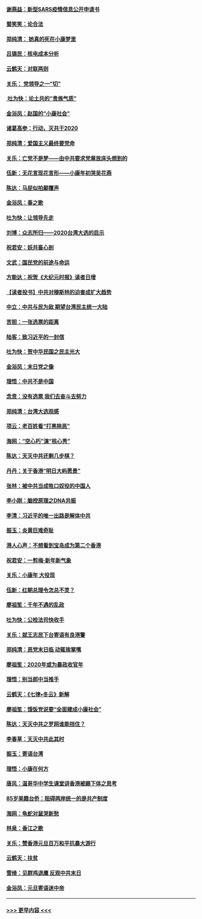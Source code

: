 #### [谢燕益：新型SARS疫情信息公开申请书](../pages/nsc993/n11808840.md?t=01221501) 
#### [蜀笑笑：论合法](../pages/nsc993/n11808064.md?t=01221501) 
#### [郑纯清： 她真的死在小康梦里](../pages/nsc993/n11806623.md?t=01221501) 
#### [吕锡民：核电成本分析](../pages/nsc993/n11806284.md?t=01221501) 
#### [云鹤天：对联两则](../pages/nsc993/n11805957.md?t=01221501) 
#### [关乐： 党领导之一“切”](../pages/nsc993/n11804505.md?t=01221501) 
#### [ 吐为快：论土共的“贵族气质”](../pages/nsc993/n11804490.md?t=01221501) 
#### [金浴凤：赵国的“小康社会”](../pages/nsc993/n11804452.md?t=01221501) 
#### [诸葛高参：行动，灭共于2020](../pages/nsc993/n11804120.md?t=01221501) 
#### [郑纯清：爱国主义最终要党命](../pages/nsc993/n11802197.md?t=01221501) 
#### [关乐：亡党不是梦——由中共要求党章放床头想到的](../pages/nsc993/n11802156.md?t=01221501) 
#### [伍新：无花言现花言形——小康年初哭吴花燕](../pages/nsc993/n11800044.md?t=01221501) 
#### [陈达：马屁似拍颠覆声](../pages/nsc993/n11800010.md?t=01221501) 
#### [金浴凤：春之歌](../pages/nsc993/n11797687.md?t=01221501) 
#### [吐为快：让领导先走](../pages/nsc993/n11797512.md?t=01221501) 
#### [刘博：众志所归——2020台湾大选的启示](../pages/nsc993/n11796878.md?t=01221501) 
#### [祝君安：妖共畜心剖](../pages/nsc993/n11794273.md?t=01221501) 
#### [文武：国民党的前途与命运](../pages/nsc993/n11794198.md?t=01221501) 
#### [方能达：祝贺《大纪元时报》读者日增](../pages/nsc993/n11793807.md?t=01221501) 
#### [【读者投书】中共对穆斯林的迫害成扩大趋势](../pages/nsc993/n11791371.md?t=01221501) 
#### [中立：中共与民为敌 期望台湾民主统一大陆](../pages/nsc993/n11790392.md?t=01221501) 
#### [苦胆：一张选票的距离](../pages/nsc993/n11788914.md?t=01221501) 
#### [陆客：致习近平的一封信](../pages/nsc993/n11788867.md?t=01221501) 
#### [吐为快：贺中华民国之民主光大](../pages/nsc993/n11788618.md?t=01221501) 
#### [金浴凤：末日党之像](../pages/nsc993/n11787475.md?t=01221501) 
#### [理悟：中共不是中国](../pages/nsc993/n11787463.md?t=01221501) 
#### [念贲：没有选票  我们去奋斗去努力](../pages/nsc993/n11787398.md?t=01221501) 
#### [郑纯清：台湾大选观感](../pages/nsc993/n11786210.md?t=01221501) 
#### [项云：老百姓看“打黑除恶”](../pages/nsc993/n11785398.md?t=01221501) 
#### [海网：“空心朽”演“核心秀”](../pages/nsc993/n11783874.md?t=01221501) 
#### [陈达：天灭中共还剩几步棋？](../pages/nsc993/n11783719.md?t=01221501) 
#### [丹丹：关于香港“明日大屿愿景”](../pages/nsc993/n11783273.md?t=01221501) 
#### [张林：被中共当成牲口奴役的中国人](../pages/nsc993/n11782397.md?t=01221501) 
#### [李小刚：脑控原理之DNA共振](../pages/nsc993/n11780962.md?t=01221501) 
#### [李清：习近平的唯一出路是解体中共](../pages/nsc993/n11780866.md?t=01221501) 
#### [振玉：炎黄巨难奇耻](../pages/nsc993/n11779632.md?t=01221501) 
#### [港人心声：不想看到宝岛成为第二个香港](../pages/nsc993/n11778817.md?t=01221501) 
#### [祝君安：一剪梅‧新年新气象](../pages/nsc993/n11776340.md?t=01221501) 
#### [关乐：小康年 大役现](../pages/nsc993/n11774213.md?t=01221501) 
#### [伍新：红朝总理令怎总不灵？](../pages/nsc993/n11770813.md?t=01221501) 
#### [廖祖笙：千年不遇的乱政](../pages/nsc993/n11770373.md?t=01221501) 
#### [吐为快：公检法司快收手](../pages/nsc993/n11770359.md?t=01221501) 
#### [关乐：就王志民下台寄语有良港警](../pages/nsc993/n11769903.md?t=01221501) 
#### [郑纯清：恶党末日临 动辄挨掌嘴](../pages/nsc993/n11769356.md?t=01221501) 
#### [廖祖笙：2020年或为暴政收官年](../pages/nsc993/n11768216.md?t=01221501) 
#### [理悟：别当郎中当推手](../pages/nsc993/n11768243.md?t=01221501) 
#### [云鹤天：《七律▪冬云》新解](../pages/nsc993/n11768204.md?t=01221501) 
#### [廖祖笙：饿饭党说要“全面建成小康社会”](../pages/nsc993/n11767482.md?t=01221501) 
#### [陈达：天灭中共之罗网谁能挡住？](../pages/nsc993/n11767465.md?t=01221501) 
#### [李春草：天灭中共此其时](../pages/nsc993/n11767452.md?t=01221501) 
#### [振玉：寄语台湾](../pages/nsc993/n11767432.md?t=01221501) 
#### [理悟：小康在何方](../pages/nsc993/n11767394.md?t=01221501) 
#### [唐风：温哥华中学生课堂讲香港被踢下体之思考](../pages/nsc993/n11766848.md?t=01221501) 
#### [85岁美籍台侨：阻碍两岸统一的是共产制度](../pages/nsc993/n11765043.md?t=01221501) 
#### [海网：龟蛇对鼠哭新愁](../pages/nsc993/n11764895.md?t=01221501) 
#### [林泉：香江之歌](../pages/nsc993/n11764415.md?t=01221501) 
#### [关乐：赞香港元旦百万和平抗暴大游行](../pages/nsc993/n11764382.md?t=01221501) 
#### [云鹤天：扶贫](../pages/nsc993/n11764245.md?t=01221501) 
#### [雪绮：见群鸡退鹰  反观中共末日](../pages/nsc993/n11762112.md?t=01221501) 
#### [金浴凤：元旦寄语迷中帝](../pages/nsc993/n11761788.md?t=01221501) 

----
#### [ >>> 更早内容 <<< ](../indexes/nsc993-earlier.md)
